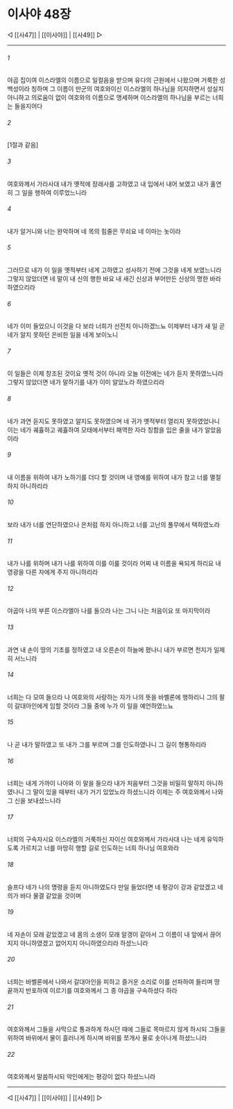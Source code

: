 ﻿# 이사야 48장

◁ [[사47]] | [[이사야]] | [[사49]] ▷
***

###### 1
야곱 집이여 이스라엘의 이름으로 일컬음을 받으며 유다의 근원에서 나왔으며 거룩한 성 백성이라 칭하며 그 이름이 만군의 여호와이신 이스라엘의 하나님을 의지하면서 성실치 아니하고 의로움이 없이 여호와의 이름으로 맹세하며 이스라엘의 하나님을 부르는 너희는 들을지어다

###### 2
[1절과 같음]

###### 3
여호와께서 가라사대 내가 옛적에 장래사를 고하였고 내 입에서 내어 보였고 내가 홀연히 그 일을 행하여 이루었느니라

###### 4
내가 알거니와 너는 완악하며 네 목의 힘줄은 무쇠요 네 이마는 놋이라

###### 5
그러므로 내가 이 일을 옛적부터 네게 고하였고 성사하기 전에 그것을 네게 보였느니라 그렇지 않았더면 네 말이 내 신의 행한 바요 내 새긴 신상과 부어만든 신상의 명한 바라 하였으리라

###### 6
네가 이미 들었으니 이것을 다 보라 너희가 선전치 아니하겠느뇨 이제부터 내가 새 일 곧 네가 알지 못하던 은비한 일을 네게 보이노니

###### 7
이 일들은 이제 창조된 것이요 옛적 것이 아니라 오늘 이전에는 네가 듣지 못하였느니라 그렇지 않았더면 네가 말하기를 내가 이미 알았노라 하였으리라

###### 8
네가 과연 듣지도 못하였고 알지도 못하였으며 네 귀가 옛적부터 열리지 못하였었나니 이는 네가 궤휼하고 궤휼하여 모태에서부터 패역한 자라 칭함을 입은 줄을 내가 알았음이라

###### 9
내 이름을 위하여 내가 노하기를 더디 할 것이며 내 영예를 위하여 내가 참고 너를 멸절하지 아니하리라

###### 10
보라 내가 너를 연단하였으나 은처럼 하지 아니하고 너를 고난의 풀무에서 택하였노라

###### 11
내가 나를 위하며 내가 나를 위하여 이를 이룰 것이라 어찌 내 이름을 욕되게 하리요 내 영광을 다른 자에게 주지 아니하리라

###### 12
야곱아 나의 부른 이스라엘아 나를 들으라 나는 그니 나는 처음이요 또 마지막이라

###### 13
과연 내 손이 땅의 기초를 정하였고 내 오른손이 하늘에 폈나니 내가 부르면 천지가 일제히 서느니라

###### 14
너희는 다 모여 들으라 나 여호와의 사랑하는 자가 나의 뜻을 바벨론에 행하리니 그의 팔이 갈대아인에게 임할 것이라 그들 중에 누가 이 일을 예언하였느뇨

###### 15
나 곧 내가 말하였고 또 내가 그를 부르며 그를 인도하였나니 그 길이 형통하리라

###### 16
너희는 내게 가까이 나아와 이 말을 들으라 내가 처음부터 그것을 비밀히 말하지 아니하였나니 그 말이 있을 때부터 내가 거기 있었노라 하셨느니라 이제는 주 여호와께서 나와 그 신을 보내셨느니라

###### 17
너희의 구속자시요 이스라엘의 거룩하신 자이신 여호와께서 가라사대 나는 네게 유익하도록 가르치고 너를 마땅히 행할 길로 인도하는 너희 하나님 여호와라

###### 18
슬프다 네가 나의 명령을 듣지 아니하였도다 만일 들었더면 네 평강이 강과 같았겠고 네 의가 바다 물결 같았을 것이며

###### 19
네 자손이 모래 같았겠고 네 몸의 소생이 모래 알갱이 같아서 그 이름이 내 앞에서 끊어지지 아니하였겠고 없어지지 아니하였으리라 하셨느니라

###### 20
너희는 바벨론에서 나와서 갈대아인을 피하고 즐거운 소리로 이를 선파하여 들리며 땅 끝까지 반포하여 이르기를 여호와께서 그 종 야곱을 구속하셨다 하라

###### 21
여호와께서 그들을 사막으로 통과하게 하시던 때에 그들로 목마르지 않게 하시되 그들을 위하여 바위에서 물이 흘러나게 하시며 바위를 쪼개사 물로 솟아나게 하셨느니라

###### 22
여호와께서 말씀하시되 악인에게는 평강이 없다 하셨느니라

***
◁ [[사47]] | [[이사야]] | [[사49]] ▷